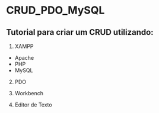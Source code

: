 # CRUD_PDO_MySQL

## Tutorial para criar um CRUD utilizando:

1. XAMPP
 - Apache
 - PHP
 - MySQL

2. PDO

3. Workbench

4. Editor de Texto